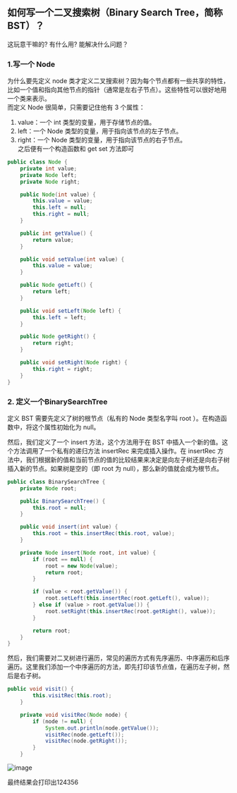 ## 如何写一个二叉搜索树（Binary Search Tree，简称 BST）？
这玩意干嘛的? 有什么用? 能解决什么问题？
### 1.写一个 Node
为什么要先定义 node 类才定义二叉搜索树？因为每个节点都有一些共享的特性，比如一个值和指向其他节点的指针（通常是左右子节点）。这些特性可以很好地用一个类来表示。  
而定义 Node 很简单，只需要记住他有 3 个属性：  
1. value：一个 int 类型的变量，用于存储节点的值。
2. left：一个 Node 类型的变量，用于指向该节点的左子节点。
3. right：一个 Node 类型的变量，用于指向该节点的右子节点。  
之后便有一个构造函数和 get set 方法即可
``` java
public class Node {
    private int value;
    private Node left;
    private Node right;

    public Node(int value) {
        this.value = value;
        this.left = null;
        this.right = null;
    }

    public int getValue() {
        return value;
    }

    public void setValue(int value) {
        this.value = value;
    }

    public Node getLeft() {
        return left;
    }

    public void setLeft(Node left) {
        this.left = left;
    }

    public Node getRight() {
        return right;
    }

    public void setRight(Node right) {
        this.right = right;
    }
}

```
### 2. 定义一个BinarySearchTree
定义 BST 需要先定义了树的根节点（私有的 Node 类型名字叫 root ）。在构造函数中，将这个属性初始化为 null。  

然后，我们定义了一个 insert 方法，这个方法用于在 BST 中插入一个新的值。这个方法调用了一个私有的递归方法 insertRec 来完成插入操作。在 insertRec 方法中，我们根据新的值和当前节点的值的比较结果来决定是向左子树还是向右子树插入新的节点。如果树是空的（即 root 为 null），那么新的值就会成为根节点。
``` java
public class BinarySearchTree {
    private Node root;

    public BinarySearchTree() {
        this.root = null;
    }

    public void insert(int value) {
        this.root = this.insertRec(this.root, value);
    }

    private Node insert(Node root, int value) {
        if (root == null) {
            root = new Node(value);
            return root;
        }

        if (value < root.getValue()) {
            root.setLeft(this.insertRec(root.getLeft(), value));
        } else if (value > root.getValue()) {
            root.setRight(this.insertRec(root.getRight(), value));
        }

        return root;
    }
}
```
然后，我们需要对二叉树进行遍历，常见的遍历方式有先序遍历、中序遍历和后序遍历。这里我们添加一个中序遍历的方法，即先打印该节点值，在遍历左子树，然后是右子树。
``` java
public void visit() {
        this.visitRec(this.root);
    }

    private void visitRec(Node node) {
        if (node != null) {
            System.out.println(node.getValue());
            visitRec(node.getLeft());
            visitRec(node.getRight());
        }
    }
```
![image](https://github.com/Steven-Zhang98/JavaLearningNote/assets/115378528/6acec8fb-9f5d-4295-945f-e9e05745674e)

最终结果会打印出124356
